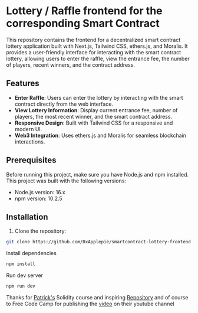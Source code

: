 # Lottery / Raffle frontend for the corresponding Smart Contract

This repository contains the frontend for a decentralized smart contract lottery application built with Next.js, Tailwind CSS, ethers.js, and Moralis. It provides a user-friendly interface for interacting with the smart contract lottery, allowing users to enter the raffle, view the entrance fee, the number of players, recent winners, and the contract address.

## Features

- **Enter Raffle**: Users can enter the lottery by interacting with the smart contract directly from the web interface.
- **View Lottery Information**: Display current entrance fee, number of players, the most recent winner, and the smart contract address.
- **Responsive Design**: Built with Tailwind CSS for a responsive and modern UI.
- **Web3 Integration**: Uses ethers.js and Moralis for seamless blockchain interactions.

## Prerequisites

Before running this project, make sure you have Node.js and npm installed. This project was built with the following versions:

- Node.js version: 16.x
- npm version: 10.2.5

## Installation

1. Clone the repository:

```bash
git clone https://github.com/0xApplepie/smartcontract-lottery-frontend.git
```
Install dependencies
```bash
npm install
```
Run dev server
```bash
npm run dev
```

Thanks for [Patrick's](https://github.com/PatrickAlphaC) Solidity course and inspiring [Repository](https://github.com/PatrickAlphaC/nextjs-smartcontract-lottery-fcc) and of course to Free Code Camp for publishing the [video](https://www.youtube.com/watch?v=gyMwXuJrbJQ&) on their youtube channel